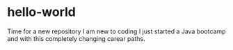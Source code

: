 # hello-world
Time for a new repository
I am new to coding I just started a Java bootcamp and with this completely changing carear paths.

